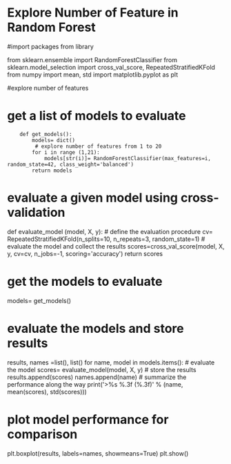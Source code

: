 # Explore Number of Feature in Random Forest
#import packages from library

from sklearn.ensemble import RandomForestClassifier
from sklearn.model_selection import cross_val_score, RepeatedStratifiedKFold
from numpy import mean, std
import matplotlib.pyplot as plt

#explore number of features 
# get a list of models to evaluate
        def get_models():
            models= dict()
             # explore number of features from 1 to 20
            for i in range (1,21):
                models[str(i)]= RandomForestClassifier(max_features=i, random_state=42, class_weight='balanced')
            return models

# evaluate a given model using cross-validation
def evaluate_model (model, X, y):
    # define the evaluation procedure
    cv= RepeatedStratifiedKFold(n_splits=10, n_repeats=3, random_state=1)
    # evaluate the model and collect the results
    scores=cross_val_score(model, X, y, cv=cv, n_jobs=-1, scoring='accuracy')
    return scores

# get the models to evaluate
models= get_models()
# evaluate the models and store results
results, names =list(), list()
for name, model in models.items():
    # evaluate the model
    scores= evaluate_model(model, X, y)
    # store the results
    results.append(scores)
    names.append(name)
     # summarize the performance along the way
    print('>%s %.3f (%.3f)' % (name, mean(scores), std(scores)))
# plot model performance for comparison
plt.boxplot(results, labels=names, showmeans=True)
plt.show()

